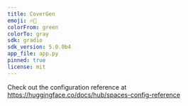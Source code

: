 ```yaml
---
title: CoverGen
emoji: 🔥🚀
colorFrom: green
colorTo: gray
sdk: gradio
sdk_version: 5.0.0b4
app_file: app.py
pinned: true
license: mit
---
```


Check out the configuration reference at https://huggingface.co/docs/hub/spaces-config-reference